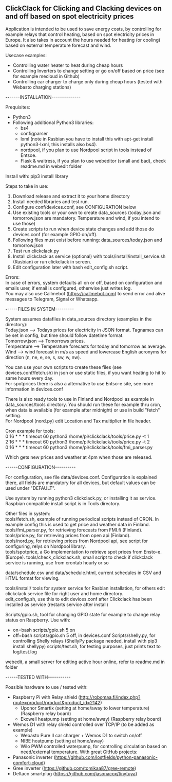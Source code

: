 ClickClack for Clicking and Clacking devices on and off based on spot electricity prices
---------
  
Application is intended to be used to save energy costs, by controlling for example relays that control heating, based on spot electricity prices in Europe. It also takes in account the hours needed for heating (or cooling) based on external temperature forecast and wind.
  
Usecase examples:
- Controlling water heater to heat during cheap hours
- Controlling Inverters to change setting or go on/off based on price (see for example mecloud in Github)
- Controlling car charger to charge only during cheap hours (tested with Webasto charging stations)
  
-------INSTALLATION--------------
  
Prequisites:
- Python3
- Following additional Python3 libraries:
  - bs4
  - configparser
  - lxml (note in Rasbian you have to install this with apt-get install python3-lxml, this installs also bs4). 
  - nordpool, if you plan to use Nordpool script in tools instead of Entsoe.
  - Flask & waitress, if you plan to use webeditor (small and bad), check readme.md in webedit folder
  
Install with: pip3 install library  
  
Steps to take in use:  
1. Download release and extract it to your home directory
2. Install needed libraries and test run.
3. Configure conf/devices.conf, see CONFIGURATION below
4. Use existing tools or your own to create data_sources (today.json and tomorrow.json are mandatory. Temperature and wind, if you intend to use those)
5. Create scripts to run when device state changes and add those do devices.conf (for example GPIO on/off).
6. Following files must exist before running: data_sources/today.json and tomorrow.json
7. Test run clickclack.py
8. Install clickclack as service (optional) with tools/install/install_service.sh (Rasbian) or run clickclack in screen.
9. Edit configuration later with bash edit_config.sh script.
  
Errors:  
In case of errors, system defaults all on or off, based on configuration and emails user, if email is configured, otherwise just writes log.  
You may also use Callmebot (https://callmebot.com) to send error and alive messages to Telegram, Signal or Whatsapp.

------FILES IN SYSTEM---------
  
System assumes datafiles in data_sources directory (examples in the directory):  
Today.json —> Todays prices for electricity in JSON format. Tagnames can be set in config, but time should follow datetime format.  
Tomorrow.json —> Tomorrows prices.  
Temperature —> Temperature forecasts for today and tomorrow as average.  
Wind —> wind forecast in m/s as speed and lowercase English acronyms for direction (n, ne, e, se, s, sw, w, nw).  
    
You can use your own scripts to create these files (see devices.conf/fetch.sh) in json or use static files, if you want heating to hit to same hours every day.  
For spotprices there is also a alternative to use Entso-e site, see more information in devices.conf
  
There is also ready tools to use in Finland and Nordpool as example in data_sources/tools directory. You should run these for example thru cron, when data is available (for example after midnight) or use in build "fetch" setting.   
For Nordpool (nord.py) edit Location and Tax multiplier in file header.  

Cron example for tools:  
 0 16 * * * timeout 60 python3 /home/pi/clickclack/tools/price.py -t 1  
 2 16 * * * timeout 60 python3 /home/pi/clickclack/tools/price.py -t 2  
 0 16 * * * timeout 60 python3 /home/pi/clickclack/tools/fmi_parser.py  
   
Which gets new prices and weather at 4pm when those are released.
  
------CONFIGURATION----------
  
For configuration, see file data/devices.conf. Configuration is explained there, all fields are mandatory for all devices, but default values can be used under "DEFAULT". 
  
Use system by running python3 clickclack.py, or installing it as service. Raspbian compatible install script is in Tools directory.  
  
Other files in system:  
tools/fetch.sh, example of running periodical scripts instead of CRON. In example config this is used to get price and weather data in Finland.
tools/fmi_parser.py, for retrieving forecasts from FMI.fi (Finland).  
tools/price.py, for retrieving prices from open api (Finland).    
tools/nord.py, for retrieving prices from Nordpool api, see script for configuring, relys on Nordpool library.  
tools/spotprice, a Go implementation to retrieve spot prices from Ensto-e. (Europe). 
tools/check_clickclack.sh, small script to check if clickclack service is running, use from crontab hourly or so

data/schedule.csv and data/schedule.html, current schedules in CSV and HTML format for viewing.

tools/install/ tools for system service for Rasbian installation, for others edit clickclack.service file for right user and home directory.  
edit_config.sh, use this to edit devices.conf after Clickclack has been installed as service (restarts service after install)

Scripts/gpio.sh, tool for changing GPIO state for example to change relay status on Raspberry. Use with:    
  - on=bash scripts/gpio.sh 5 on
  - off=bash scripts/gpio.sh 5 off, in devices.conf
Scripts/shelly.py, for controlling Shelly relays (ShellyPy package needed, install with pip3 install shellypy)
scripts/test.sh, for testing purposes, just prints text to log/test.log

webedit, a small server for editing active hour online, refer to readme.md in folder

------TESTED WITH-----------
  
Possible hardware to use / tested with:
- Raspberry Pi with Relay shield (http://robomaa.fi/index.php?route=product/product&product_id=2142)
  - Uponor Smartix (setting at home/away to lower temperature) (Raspberry relay board)
  - Ekowell heatpump (setting at home/away) (Raspberry relay board)
- Wemos D1 with relay shield controlled over TCP/IP (to be added as example) 
  - Webasto Pure II car charger + Wemos D1 to switch on/off
  - NIBE heatpump (setting at home/away)
  - Wilo PWM controlled waterpump, for controlling circulation based on need/external temperature.
With great GitHub projects:
- Panasonic inverter (https://github.com/lostfields/python-panasonic-comfort-cloud)
- Gree inverter (https://github.com/tomikaa87/gree-remote)
- Deltaco smartplug (https://github.com/jasonacox/tinytuya)
